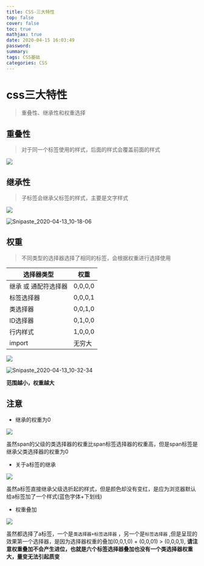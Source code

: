 ```yaml
---
title: CSS-三大特性
top: false
cover: false
toc: true
mathjax: true
date: 2020-04-15 16:03:49
password:
summary:
tags: CSS基础
categories: CSS
---
```


# css三大特性

> 重叠性、继承性和权重选择

## 重叠性

> 对于同一个标签使用的样式，后面的样式会覆盖前面的样式

![](Snipaste_2020-04-13_10-13-24.png)

## 继承性

> 子标签会继承父标签的样式，主要是文字样式

![](Snipaste_2020-04-13_10-15-19.png)

![Snipaste_2020-04-13_10-18-06](Snipaste_2020-04-13_10-18-06.png)

## 权重

> 不同类型的选择器选择了相同的标签，会根据权重进行选择使用

| 选择器类型           | 权重    |
| -------------------- | ------- |
| 继承 或 通配符选择器 | 0,0,0,0 |
| 标签选择器           | 0,0,0,1 |
| 类选择器             | 0,0,1,0 |
| ID选择器             | 0,1,0,0 |
| 行内样式             | 1,0,0,0 |
| import               | 无穷大  |

![](Snipaste_2020-04-13_10-32-15.png)

![Snipaste_2020-04-13_10-32-34](Snipaste_2020-04-13_10-32-34.png)

**范围越小，权重越大**

## 注意

+ 继承的权重为0

![](/Snipaste_2020-04-14_09-43-14.png)

虽然span的父级的类选择器的权重比span标签选择器的权重高，但是span标签是继承父类选择器的权重为0

+ 关于a标签的继承

![](Snipaste_2020-04-14_09-48-03.png)

虽然a标签直接继承父级选折起的样式，但是颜色却没有变红，是应为浏览器默认给a标签加了一个样式(蓝色字体+下划线)

+ 权重叠加

![](Snipaste_2020-04-14_09-55-56.png)

虽然都选择了a标签，一个是`类选择器+标签选择器` ，另一个是`标签选择器` ,但是呈现的效果第一个选择器，是因为选择器权重的叠加(0,0,1,0) + (0,0,01) > (0,0,0,1), **请注意权重叠加不会产生进位，也就是六个标签选择器叠加也没有一个类选择器权重大，量变无法引起质变**